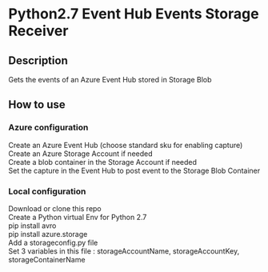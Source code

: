 # Python2.7 Event Hub Events Storage Receiver

## Description 
Gets the events of an Azure Event Hub stored in Storage Blob

## How to use
### Azure configuration
Create an Azure Event Hub (choose standard sku for enabling capture)   
Create an Azure Storage Account if needed   
Create a blob container in the Storage Account if needed   
Set the capture in the Event Hub to post event to the Storage Blob Container  

### Local configuration
Download or clone this repo   
Create a Python virtual Env for Python 2.7   
pip install avro   
pip install azure.storage   
Add a storageconfig.py file   
Set 3 variables in this file : storageAccountName, storageAccountKey, storageContainerName

